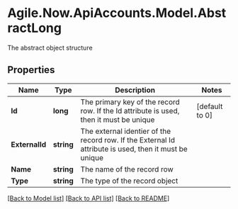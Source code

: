 # Agile.Now.ApiAccounts.Model.AbstractLong
The abstract object structure

## Properties

Name | Type | Description | Notes
------------ | ------------- | ------------- | -------------
**Id** | **long** | The primary key of the record row. If the Id attribute is used, then it must be unique | [default to 0]
**ExternalId** | **string** | The external identier of the record row. If the External Id attribute is used, then it must be unique | 
**Name** | **string** | The name of the record row | 
**Type** | **string** | The type of the record object | 

[[Back to Model list]](../README.md#documentation-for-models) [[Back to API list]](../README.md#documentation-for-api-endpoints) [[Back to README]](../README.md)

